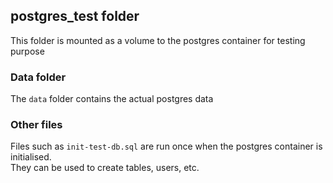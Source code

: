 ## postgres_test folder
This folder is mounted as a volume to the postgres container for testing purpose

### Data folder
The `data` folder contains the actual postgres data

### Other files
Files such as `init-test-db.sql` are run once when the postgres container is initialised.  
They can be used to create tables, users, etc.